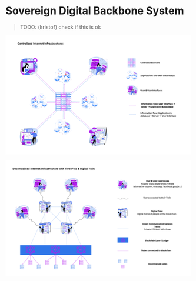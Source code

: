
# Sovereign Digital Backbone System

> TODO: (kristof) check if this is ok

![](img/centralised_int.png)

![](img/decentralised_int.png)